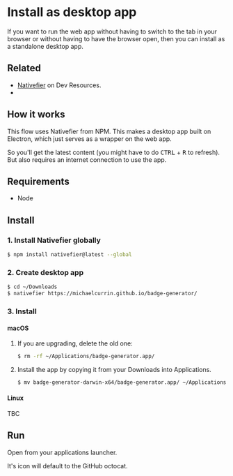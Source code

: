 # Install as desktop app

If you want to run the web app without having to switch to the tab in your browser or without having to have the browser open, then you can install as a standalone desktop app.


## Related

- [Nativefier](https://michaelcurrin.github.io/dev-resources/resources/javascript/packages/nativefier/) on Dev Resources.
- 

## How it works

This flow uses Nativefier from NPM. This makes a desktop app built on Electron, which just serves as a wrapper on the web app. 

So you'll get the latest content (you might have to do <kbd>CTRL</kbd> + <kbd>R</kbd> to refresh). But also requires an internet connection to use the app.


## Requirements

- Node


## Install

### 1. Install Nativefier globally

```sh
$ npm install nativefier@latest --global
```

### 2. Create desktop app

```sh
$ cd ~/Downloads
$ nativefier https://michaelcurrin.github.io/badge-generator/
```

### 3. Install

#### macOS

1. If you are upgrading, delete the old one:
    ```sh
    $ rm -rf ~/Applications/badge-generator.app/
    ```
1. Install the app by copying it from your Downloads into Applications.
    ```sh
    $ mv badge-generator-darwin-x64/badge-generator.app/ ~/Applications
    ```

#### Linux

TBC


## Run

Open from your applications launcher.

It's icon will default to the GitHub octocat.
